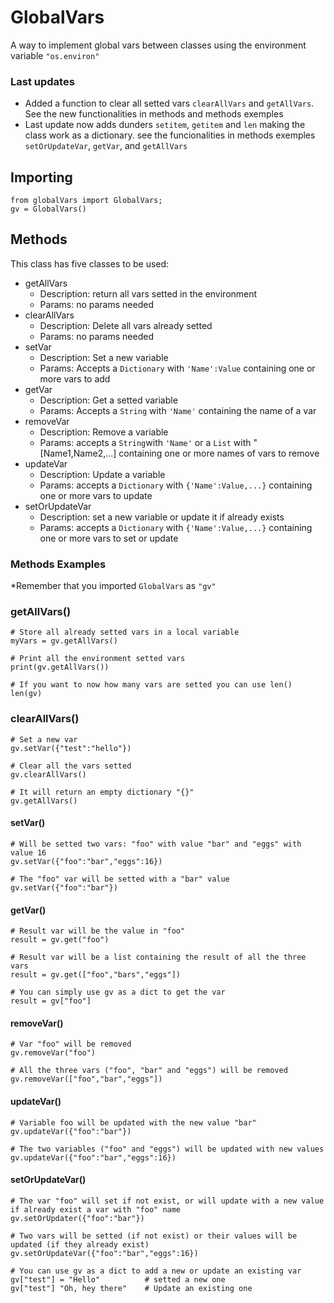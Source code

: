 # GlobalVars
 A way to implement global vars between classes using the environment variable `"os.environ"`
 
### Last updates
* Added a function to clear all setted vars `clearAllVars` and `getAllVars`. See the new functionalities in methods and methods exemples
* Last update now adds dunders `setitem`, `getitem` and `len` making the class work as a dictionary.
see the funcionalities in methods exemples `setOrUpdateVar`, `getVar`, and `getAllVars`

## Importing
``` 
from globalVars import GlobalVars;
gv = GlobalVars()
```

## Methods
This class has five classes to be used:

* getAllVars
	* Description: return all vars setted in the environment
	* Params: no params needed
* clearAllVars
	* Description: Delete all vars already setted
	* Params: no params needed
* setVar
	* Description: Set a new variable
	* Params: Accepts a `Dictionary` with `'Name':Value` containing one or more vars to add 
* getVar
	* Description: Get a setted variable
	* Params: Accepts a `String` with `'Name'` containing the name of a var
* removeVar 
	* Description: Remove a variable
	* Params: accepts a `String`with `'Name'` or a `List` with "[Name1,Name2,...] containing one or more names of vars to remove
* updateVar
	* Description: Update a variable
	* Params: accepts a `Dictionary` with `{'Name':Value,...}` containing one or more vars to update
* setOrUpdateVar
	* Description: set a new variable or update it if already exists
	* Params: accepts a `Dictionary` with `{'Name':Value,...}` containing one or more vars to set or update


### Methods Examples
*Remember that you imported `GlobalVars` as `"gv"`
### getAllVars()
```
# Store all already setted vars in a local variable
myVars = gv.getAllVars()

# Print all the environment setted vars
print(gv.getAllVars())

# If you want to now how many vars are setted you can use len()
len(gv)
```
### clearAllVars()
```
# Set a new var
gv.setVar({"test":"hello"})

# Clear all the vars setted
gv.clearAllVars()

# It will return an empty dictionary "{}"
gv.getAllVars()
```

#### setVar()
```
# Will be setted two vars: "foo" with value "bar" and "eggs" with value 16
gv.setVar({"foo":"bar","eggs":16}) 

# The "foo" var will be setted with a "bar" value
gv.setVar({"foo":"bar"}) 
```

#### getVar()
```
# Result var will be the value in "foo"
result = gv.get("foo") 

# Result var will be a list containing the result of all the three vars
result = gv.get(["foo","bars","eggs"]) 

# You can simply use gv as a dict to get the var
result = gv["foo"]
```

#### removeVar()
```
# Var "foo" will be removed
gv.removeVar("foo") 

# All the three vars ("foo", "bar" and "eggs") will be removed
gv.removeVar(["foo","bar","eggs"]) 
```

#### updateVar()
```
# Variable foo will be updated with the new value "bar"
gv.updateVar({"foo":"bar"}) 

# The two variables ("foo" and "eggs") will be updated with new values
gv.updateVar({"foo":"bar","eggs":16}) 
```

#### setOrUpdateVar()
```
# The var "foo" will set if not exist, or will update with a new value if already exist a var with "foo" name
gv.setOrUpdater({"foo":"bar"}) 

# Two vars will be setted (if not exist) or their values will be updated (if they already exist)
gv.setOrUpdateVar({"foo":"bar","eggs":16}) 

# You can use gv as a dict to add a new or update an existing var
gv["test"] = "Hello" 	      # setted a new one
gv["test"] "Oh, hey there"    # Update an existing one
```

